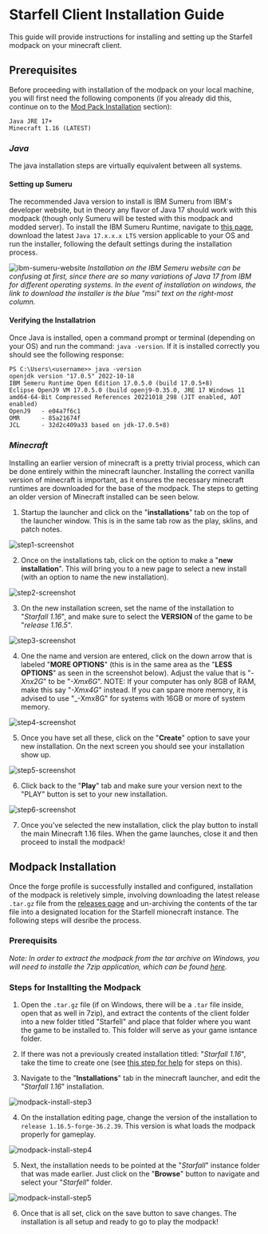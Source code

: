 # Starfell Client Installation Guide
This guide will provide instructions for installing and setting up the Starfell modpack on your minecraft client.

## Prerequisites
Before proceeding with installation of the modpack on your local machine, you will first need the following components (if you already did this, continue on to the [Mod Pack Installation](./client-installation.md#modpack-installation) section):
```
Java JRE 17+
Minecraft 1.16 (LATEST)
```

### _Java_
The java installation steps are virtually equivalent between all systems.

#### **Setting up Sumeru**
The recommended Java version to install is IBM Sumeru from IBM's developer website, but in theory any flavor of Java 17 should work with this modpack (though only Sumeru will be tested with this modpack and modded server). To install the IBM Sumeru Runtime, navigate to [this page](https://developer.ibm.com/languages/java/semeru-runtimes/), download the latest `Java 17.x.x.x LTS` version applicable to your OS and run the installer, following the default settings during the installation process. 

![ibm-sumeru-website](./supplemental/java-install/ibm-sumeru-17-install.png)
_Installation on the IBM Semeru website can be confusing at first, since there are so many variations of Java 17 from IBM for different operating systems. In the event of installation on windows, the link to download the installer is the blue "msi" text on the right-most column._

#### **Verifying the Installatrion**
Once Java is installed, open a command prompt or terminal (depending on your OS) and run the command: `java -version`. If it is installed correctly you should see the following response:
```log
PS C:\Users\<username>> java -version
openjdk version "17.0.5" 2022-10-18
IBM Semeru Runtime Open Edition 17.0.5.0 (build 17.0.5+8)
Eclipse OpenJ9 VM 17.0.5.0 (build openj9-0.35.0, JRE 17 Windows 11 amd64-64-Bit Compressed References 20221018_298 (JIT enabled, AOT enabled)
OpenJ9   - e04a7f6c1
OMR      - 85a21674f
JCL      - 32d2c409a33 based on jdk-17.0.5+8)
```

### _Minecraft_
Installing an earlier version of minecraft is a pretty trivial process, which can be done entirely within the minecraft launcher. Installing the correct vanilla version of minecraft is important, as it ensures the necessary minecraft runtimes are downloaded for the base of the modpack. The steps to getting an older version of Minecraft installed can be seen below.

1. Startup the launcher and click on the "**installations**" tab on the top of the launcher window. This is in the same tab row as the play, sklins, and patch notes.

![step1-screenshot](./supplemental/vanilla-116-install/mc-116-step1.png)

2. Once on the installations tab, click on the option to make a "**new installation**". This will bring you to a new page to select a new install (with an option to name the new installation).

![step2-screenshot](./supplemental/vanilla-116-install/mc-116-step2.png)

3. On the new installation screen, set the name of the installation to "_Starfall 1.16_", and make sure to select the **VERSION** of the game to be "_release 1.16.5_".

![step3-screenshot](./supplemental/vanilla-116-install/mc-116-step3.png)

4. One the name and version are entered, click on the down arrow that is labeled "**MORE OPTIONS**" (this is in the same area as the "**LESS OPTIONS**" as seen in the screenshot below). Adjust the value that is "_-Xnx2G_" to be "_-Xmx6G_". NOTE: If your computer has only 8GB of RAM, make this say "_-Xmx4G_" instead. If you can spare more memory, it is advised to use "_-Xmx8G" for systems with 16GB or more of system memory.

![step4-screenshot](./supplemental/vanilla-116-install/mc-116-step4.png)

5. Once you have set all these, click on the "**Create**" option to save your new installation. On the next screen you should see your installation show up.

![step5-screenshot](./supplemental/vanilla-116-install/mc-116-step5.png)

6. Click back to the "**Play**" tab and make sure your version next to the "PLAY" button is set to your new installation.

![step6-screenshot](./supplemental/vanilla-116-install/mc-116-step6.png)

7. Once you've selected the new installation, click the play button to install the main Minecraft 1.16 files. When the game launches, close it and then proceed to install the modpack!

## Modpack Installation
Once the forge profile is successfully installed and configured, installation of the modpack is reletively simple, involving downloading the latest release `.tar.gz` file from the [releases page](https://github.com/stoicswe/starfell/releases) and un-archiving the contents of the tar file into a designated location for the Starfell mionecraft instance. The following steps will desribe the process.

### Prerequisits
_Note: In order to extract the modpack from the tar archive on Windows, you will need to installe the 7zip application, which can be found [here](https://www.7-zip.org/)._

### Steps for Installting the Modpack

1. Open the `.tar.gz` file (if on Windows, there will be a `.tar` file inside, open that as well in 7zip), and extract the contents of the client folder into a new folder titled "Starfell" and place that folder where you want the game to be installed to. This folder will serve as your game isntance folder.

2. If there was not a previously created installation titled: "_Starfall 1.16_", take the time to create one (see [this step for help](./client-installation.md#minecraft) for steps on this).

3. Navigate to the "**Installations**" tab in the minecraft launcher, and edit the "_Starfall 1.16_" installation.

![modpack-install-step3](./supplemental/modpack-installation/modpack-install-step3.png)

4. On the installation editing page, change the version of the installation to `release 1.16.5-forge-36.2.39`. This version is what loads the modpack properly for gameplay.

![modpack-install-step4](./supplemental/modpack-installation/modpack-install-step4.png)

5. Next, the installation needs to be pointed at the "_Starfall_" instance folder that was made earlier. Just click on the "**Browse**" button to navigate and select your "_Starfell_" folder.

![modpack-install-step5](./supplemental/modpack-installation/modpack-install-step5.png)

6. Once that is all set, click on the save button to save changes. The installation is all setup and ready to go to play the modpack!